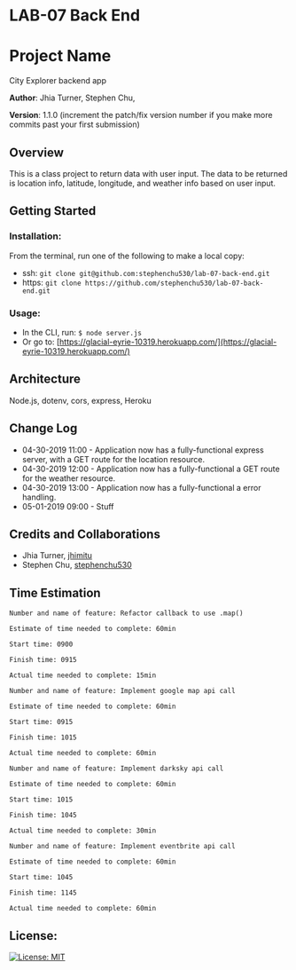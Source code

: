 # LAB-07 Back End

# Project Name

City Explorer backend app

**Author**: Jhia Turner, Stephen Chu,

**Version**: 1.1.0 (increment the patch/fix version number if you make more commits past your first submission)

## Overview
This is a class project to return data with user input. The data to be returned is location info, latitude, longitude, and weather info based on user input.

## Getting Started

### Installation:
From the terminal, run one of the following to make a local copy:
* ssh: `git clone git@github.com:stephenchu530/lab-07-back-end.git`
* https: `git clone https://github.com/stephenchu530/lab-07-back-end.git`

### Usage:
* In the CLI, run: `$ node server.js`
* Or go to: [https://glacial-eyrie-10319.herokuapp.com/](https://glacial-eyrie-10319.herokuapp.com/)


## Architecture
  Node.js, dotenv, cors, express, Heroku

## Change Log

* 04-30-2019 11:00 - Application now has a fully-functional express server, with a GET route for the location resource.
* 04-30-2019 12:00 - Application now has a fully-functional a GET route for the weather resource.
* 04-30-2019 13:00 - Application now has a fully-functional a error handling.
* 05-01-2019 09:00 - Stuff


## Credits and Collaborations
* Jhia Turner, [jhimitu](https://github.com/jhimitu)
* Stephen Chu, [stephenchu530](https://github.com/stephenchu530)

## Time Estimation
```
Number and name of feature: Refactor callback to use .map()

Estimate of time needed to complete: 60min

Start time: 0900

Finish time: 0915

Actual time needed to complete: 15min
```
```
Number and name of feature: Implement google map api call

Estimate of time needed to complete: 60min

Start time: 0915

Finish time: 1015

Actual time needed to complete: 60min
```
```
Number and name of feature: Implement darksky api call

Estimate of time needed to complete: 60min

Start time: 1015

Finish time: 1045

Actual time needed to complete: 30min
```
```
Number and name of feature: Implement eventbrite api call

Estimate of time needed to complete: 60min

Start time: 1045

Finish time: 1145

Actual time needed to complete: 60min
```

## License:
[![License: MIT](https://img.shields.io/badge/License-MIT-yellow.svg)](https://github.com/stephenchu530/lab-07-back-end/blob/master/LICENSE)
